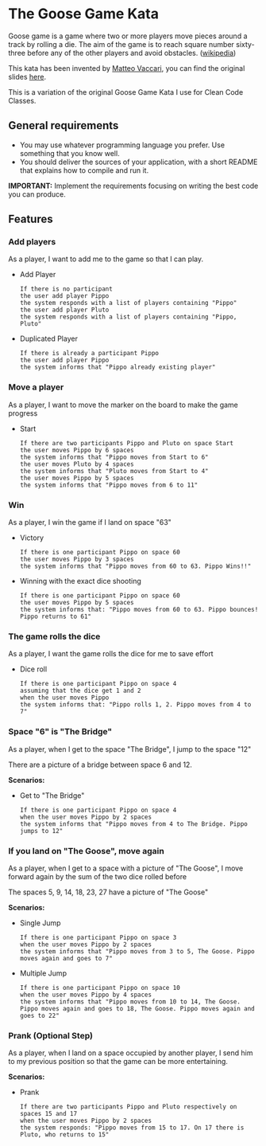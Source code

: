 # The Goose Game Kata
Goose game is a game where two or more players move pieces around a track by rolling a die. The aim of the game is to reach square number sixty-three before any of the other players and avoid obstacles. ([wikipedia](https://en.wikipedia.org/wiki/Game_of_the_Goose))

This kata has been invented by [Matteo Vaccari](https://github.com/xpmatteo), you can find the original slides [here](https://www.slideshare.net/pierodibello/il-dilettevole-giuoco-delloca-coding-dojo).

This is a variation of the original Goose Game Kata I use for Clean Code Classes.

## General requirements
- You may use whatever programming language you prefer. Use something that you know well.
- You should deliver the sources of your application, with a short README that explains how to compile and run it.

**IMPORTANT:** Implement the requirements focusing on writing the best code you can produce.

## Features

### Add players
As a player, I want to add me to the game so that I can play.

- Add Player
   ```
   If there is no participant
   the user add player Pippo
   the system responds with a list of players containing "Pippo"
   the user add player Pluto
   the system responds with a list of players containing "Pippo, Pluto"
   ```

- Duplicated Player
   ```
   If there is already a participant Pippo
   the user add player Pippo
   the system informs that "Pippo already existing player"
   ```

### Move a player
As a player, I want to move the marker on the board to make the game progress

- Start
   ```
   If there are two participants Pippo and Pluto on space Start
   the user moves Pippo by 6 spaces
   the system informs that "Pippo moves from Start to 6"
   the user moves Pluto by 4 spaces
   the system informs that "Pluto moves from Start to 4"
   the user moves Pippo by 5 spaces
   the system informs that "Pippo moves from 6 to 11"
   ```

### Win
As a player, I win the game if I land on space "63"

- Victory
   ```
   If there is one participant Pippo on space 60
   the user moves Pippo by 3 spaces
   the system informs that "Pippo moves from 60 to 63. Pippo Wins!!"
   ```

- Winning with the exact dice shooting
   ```
   If there is one participant Pippo on space 60
   the user moves Pippo by 5 spaces
   the system informs that: "Pippo moves from 60 to 63. Pippo bounces! Pippo returns to 61"
   ```

### The game rolls the dice
As a player, I want the game rolls the dice for me to save effort

- Dice roll
   ```
   If there is one participant Pippo on space 4
   assuming that the dice get 1 and 2
   when the user moves Pippo
   the system informs that: "Pippo rolls 1, 2. Pippo moves from 4 to 7"
   ```

### Space "6" is "The Bridge"
As a player, when I get to the space "The Bridge", I jump to the space "12"

There are a picture of a bridge between space 6 and 12.

**Scenarios:**
- Get to "The Bridge"
   ```
   If there is one participant Pippo on space 4
   when the user moves Pippo by 2 spaces
   the system informs that "Pippo moves from 4 to The Bridge. Pippo jumps to 12"
   ```

### If you land on "The Goose", move again
As a player, when I get to a space with a picture of "The Goose", I move forward again by the sum of the two dice rolled before

The spaces 5, 9, 14, 18, 23, 27 have a picture of "The Goose"

**Scenarios:**
- Single Jump
   ```
   If there is one participant Pippo on space 3
   when the user moves Pippo by 2 spaces
   the system informs that "Pippo moves from 3 to 5, The Goose. Pippo moves again and goes to 7"
   ```

- Multiple Jump
   ```
   If there is one participant Pippo on space 10
   when the user moves Pippo by 4 spaces
   the system informs that "Pippo moves from 10 to 14, The Goose. Pippo moves again and goes to 18, The Goose. Pippo moves again and goes to 22"
   ```

### Prank (Optional Step)
As a player, when I land on a space occupied by another player, I send him to my previous position so that the game can be more entertaining.

**Scenarios:**
- Prank
   ```
   If there are two participants Pippo and Pluto respectively on spaces 15 and 17
   when the user moves Pippo by 2 spaces
   the system responds: "Pippo moves from 15 to 17. On 17 there is Pluto, who returns to 15"
   ```
